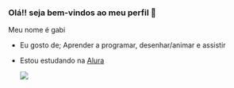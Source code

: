 ### Olá!! seja bem-vindos ao meu perfil 👋

 Meu nome é gabi
 
- Eu gosto de; Aprender a programar, desenhar/animar e assistir
- Estou estudando na [Alura](https://cursos.alura.com.br/)

  ![]([https://tenor.com/pt-BR/view/sanrio-my-melody-gif-25418866](https://tenor.com/bSOLS.gif))
  

